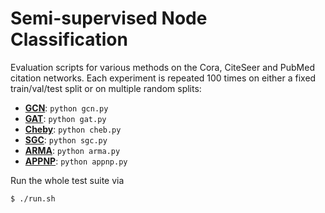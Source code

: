 # Semi-supervised Node Classification

Evaluation scripts for various methods on the Cora, CiteSeer and PubMed citation networks.
Each experiment is repeated 100 times on either a fixed train/val/test split or on multiple random splits:

- **[GCN](https://github.com/pyg-team/pytorch_geometric/blob/master/benchmark/citation/gcn.py)**: `python gcn.py`
- **[GAT](https://github.com/pyg-team/pytorch_geometric/blob/master/benchmark/citation/gat.py)**: `python gat.py`
- **[Cheby](https://github.com/pyg-team/pytorch_geometric/blob/master/benchmark/citation/cheb.py)**: `python cheb.py`
- **[SGC](https://github.com/pyg-team/pytorch_geometric/blob/master/benchmark/citation/sgc.py)**: `python sgc.py`
- **[ARMA](https://github.com/pyg-team/pytorch_geometric/blob/master/benchmark/citation/arma.py)**: `python arma.py`
- **[APPNP](https://github.com/pyg-team/pytorch_geometric/blob/master/benchmark/citation/appnp.py)**: `python appnp.py`

Run the whole test suite via

```
$ ./run.sh
```
